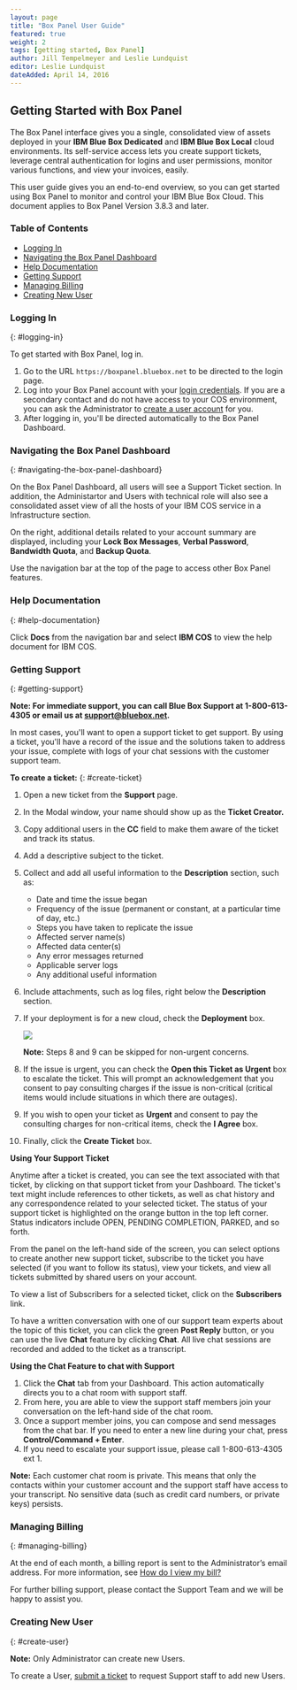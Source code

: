 ```yaml
---
layout: page 
title: "Box Panel User Guide" 
featured: true 
weight: 2 
tags: [getting started, Box Panel] 
author: Jill Tempelmeyer and Leslie Lundquist
editor: Leslie Lundquist
dateAdded: April 14, 2016 
---
```


## Getting Started with Box Panel

The Box Panel interface gives you a single, consolidated view of assets deployed in your **IBM Blue Box Dedicated** and **IBM Blue Box Local** cloud environments. Its self-service access lets you create support tickets, leverage central authentication for logins and user permissions, monitor various functions, and view your invoices, easily. 

This user guide gives you an end-to-end overview, so you can get started using Box Panel to monitor and control your IBM Blue Box Cloud. This document applies to Box Panel Version 3.8.3 and later.

### Table of Contents

 * [Logging In](#logging-in)
 * [Navigating the Box Panel Dashboard](#navigating-the-box-panel-dashboard)
 * [Help Documentation](#help-documentation)
 * [Getting Support](#getting-support)
 * [Managing Billing](#managing-billing)
 * [Creating New User](#create-user)


### Logging In 
{: #logging-in}

To get started with Box Panel, log in. 

1. Go to the URL `https://boxpanel.bluebox.net` to be directed to the login page.
2. Log into your Box Panel account with your [login credentials](../user_accounts/index.html). If you are a secondary contact and do not have access to your COS environment, you can ask the Administrator to [create a user account](#create-user) for you.
3. After logging in, you'll be directed automatically to the Box Panel Dashboard.



### Navigating the Box Panel Dashboard
{: #navigating-the-box-panel-dashboard}

On the Box Panel Dashboard, all users will see a Support Ticket section. In addition, the Administartor and Users with technical role will also see a consolidated asset view of all the hosts of your IBM COS service in a Infrastructure section. 


On the right, additional details related to your account summary are displayed, including your **Lock Box Messages**, **Verbal Password**, **Bandwidth Quota**, and **Backup Quota**. 

Use the navigation bar at the top of the page to access other Box Panel features.

### Help Documentation
{: #help-documentation}

Click **Docs** from the navigation bar and select **IBM COS** to view the help document for IBM COS.



### Getting Support 
{: #getting-support}

**Note: For immediate support, you can call Blue Box Support at 1-800-613-4305 or email us at support@bluebox.net.**

In most cases, you'll want to open a support ticket to get support. By using a ticket, you'll have a record of the issue and the solutions taken to address your issue, complete with logs of your chat sessions with the customer support team.

**To create a ticket:**
{: #create-ticket} 

1. Open a new ticket from the **Support** page. 

2. In the Modal window, your name should show up as the **Ticket Creator.**

3. Copy additional users in the **CC** field to make them aware of the ticket and track its status. 

4. Add a descriptive subject to the ticket. 

5. Collect and add all useful information to the **Description** section, such as:
   
   * Date and time the issue began 
   * Frequency of the issue (permanent or constant, at a particular time of day, etc.) 
   * Steps you have taken to replicate the issue 
   * Affected server name(s) 
   * Affected data center(s) 
   * Any error messages returned
   * Applicable server logs 
   * Any additional useful information 
   
6. Include attachments, such as log files, right below the **Description** section. 

7. If your deployment is for a new cloud, check the **Deployment** box.

	![ ](https://cloud.githubusercontent.com/assets/17212946/15032633/850d3d4a-1228-11e6-9b37-c20e5d32d9b9.png)

	**Note:** Steps 8 and 9 can be skipped for non-urgent concerns.

 8. If the issue is urgent, you can check the **Open this Ticket as Urgent** box to escalate the ticket. This will prompt an acknowledgement that you consent to pay consulting charges if the issue is non-critical (critical items would include situations in which there are outages). 
 
 9. If you wish to open your ticket as **Urgent** and consent to pay the consulting charges for non-critical items, check the **I Agree** box. 
 
 10. Finally, click the **Create Ticket** box. 

**Using Your Support Ticket**

Anytime after a ticket is created, you can see the text associated with that ticket, by clicking on that support ticket from your Dashboard. The ticket's text might include references to other tickets, as well as chat history and any correspondence related to your selected ticket. The status of your support ticket is highlighted on the orange button in the top left corner. Status indicators include OPEN, PENDING COMPLETION, PARKED, and so forth.


From the panel on the left-hand side of the screen, you can select options to create another new support ticket, subscribe to the ticket you have selected (if you want to follow its status), view your tickets, and view all tickets submitted by shared users on your account. 

To view a list of Subscribers for a selected ticket, click on the **Subscribers** link. 

To have a written conversation with one of our support team experts about the topic of this ticket, you can click the green **Post Reply** button, or you can use the live **Chat** feature by clicking **Chat**. All live chat sessions are recorded and added to the ticket as a transcript.

**Using the Chat Feature to chat with Support**

1. Click the **Chat** tab from your Dashboard. This action automatically directs you to a chat room with support staff. 
2. From here, you are able to view the support staff members join your conversation on the left-hand side of the chat room.
3. Once a support member joins, you can compose and send messages from the chat bar. If you need to enter a new line during your chat, press **Control/Command + Enter**.
4. If you need to escalate your support issue, please call 1-800-613-4305 ext 1.

**Note:** Each customer chat room is private. This means that only the contacts within your customer account and the support staff have access to your transcript. No sensitive data (such as credit card numbers, or private keys) persists.

### Managing Billing 
{: #managing-billing}

At the end of each month, a billing report is sent to the Administrator’s email address. For more information, see [How do I view my bill?](../../commonadmin/view-my-bill/index.html)

For further billing support, please contact the Support Team and we will be happy to assist you.


### Creating New User
{: #create-user}

**Note:** Only Administrator can create new Users. 

To create a User, [submit a ticket](#create-ticket) to request Support staff to add new Users.  